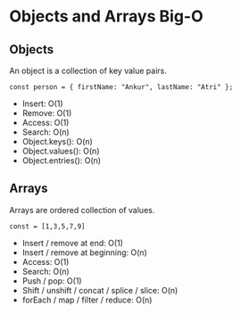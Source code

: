 # Objects and Arrays Big-O

## Objects

An object is a collection of key value pairs.

```
const person = { firstName: "Ankur", lastName: "Atri" };
```

- Insert: O(1)
- Remove: O(1)
- Access: O(1)
- Search: O(n)
- Object.keys(): O(n)
- Object.values(): O(n)
- Object.entries(): O(n)

## Arrays

Arrays are ordered collection of values.

```
const = [1,3,5,7,9]
```

- Insert / remove at end: O(1)
- Insert / remove at beginning: O(n)
- Access: O(1)
- Search: O(n)
- Push / pop: O(1)
- Shift / unshift / concat / splice / slice: O(n)
- forEach / map / filter / reduce: O(n)
